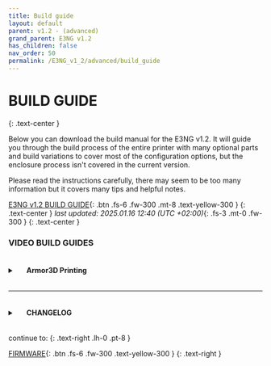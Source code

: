 ```yaml
---
title: Build guide
layout: default
parent: v1.2 - (advanced)
grand_parent: E3NG v1.2
has_children: false
nav_order: 50
permalink: /E3NG_v1_2/advanced/build_guide
---
```

# BUILD GUIDE
{: .text-center }

Below you can download the build manual for the E3NG v1.2.
It will guide you through the build process of the entire printer with many optional parts and build variations to cover most of the configuration options, but the enclosure process isn't covered in the current version.

Please read the instructions carefully, there may seem to be too many information but it covers many tips and helpful notes.

[E3NG v1.2 BUILD GUIDE]{: .btn .fs-6 .fw-300 .mt-8 .text-yellow-300 }
{: .text-center }
_last updated: 2025.01.16 12:40 (UTC +02:00)_{: .fs-3 .mt-0 .fw-300 }
{: .text-center }

### VIDEO BUILD GUIDES

<details>
    <summary><h4 style="display:inline-block;margin-left:1.5em"> Armor3D Printing </h4></summary>
    <p><a href="https://www.youtube.com/watch?v=CCZEbCcw1AA">Part 1 - Intro / Build guide overview</a></p>
    <p><a href="https://www.youtube.com/watch?v=qgxq2peSxVo">Part 2 - Bottom frame and bed carriage</a></p>
    <p><a href="https://www.youtube.com/watch?v=i3ZnNVzYnPM">Part 3 - Bed and AC heater</a></p>
    <p><a href="https://www.youtube.com/watch?v=FcIcflWklvw">Part 4 - Top frame</a></p>
    <p><a href="https://www.youtube.com/watch?v=30m1gHH1aQM">Part 5 - Frame and toolhead</a></p>
</details>

---

<details>
    <summary><h4 style="display:inline-block;margin-left:1.5em"> CHANGELOG </h4></summary>
    <p>2025.02.17 - Fixed pg.34 (Ender 3: screws) and pg.37 + pg.77 (M5x20 BHCS)</p>
    <p>2025.01.16 - Fixed pg.73 (2040 x 400 mm extrusion) and pg.74 DA=DB (~575 mm)</p>
    <p>2024.10.30 - Initial public release</p>
</details>

continue to:
{: .text-right .lh-0 .pt-8 }

[FIRMWARE]{: .btn .fs-6 .fw-300 .text-yellow-300 }
{: .text-right }

[E3NG v1.2 BUILD GUIDE]: ../../../assets/docs/Build_guide_E3NG_v1.2.pdf
[FIRMWARE]: https://rh3d.xyz/E3NG_v1_2/advanced/firmware
